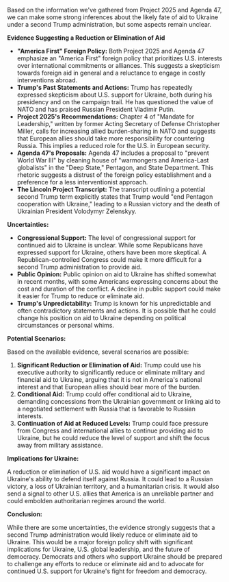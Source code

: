 Based on the information we've gathered from Project 2025 and Agenda 47, we can make some strong inferences about the likely fate of aid to Ukraine under a second Trump administration, but some aspects remain unclear.

**Evidence Suggesting a Reduction or Elimination of Aid**

* **"America First" Foreign Policy:** Both Project 2025 and Agenda 47 emphasize an "America First" foreign policy that prioritizes U.S. interests over international commitments or alliances. This suggests a skepticism towards foreign aid in general and a reluctance to engage in costly interventions abroad.
* **Trump's Past Statements and Actions:** Trump has repeatedly expressed skepticism about U.S. support for Ukraine, both during his presidency and on the campaign trail. He has questioned the value of NATO and has praised Russian President Vladimir Putin.
* **Project 2025's Recommendations:** Chapter 4 of "Mandate for Leadership," written by former Acting Secretary of Defense Christopher Miller, calls for increasing allied burden-sharing in NATO and suggests that European allies should take more responsibility for countering Russia. This implies a reduced role for the U.S. in European security.
* **Agenda 47's Proposals:** Agenda 47 includes a proposal to "prevent World War III" by cleaning house of "warmongers and America-Last globalists" in the "Deep State," Pentagon, and State Department. This rhetoric suggests a distrust of the foreign policy establishment and a preference for a less interventionist approach.
* **The Lincoln Project Transcript:** The transcript outlining a potential second Trump term explicitly states that Trump would "end Pentagon cooperation with Ukraine," leading to a Russian victory and the death of Ukrainian President Volodymyr Zelenskyy.

**Uncertainties:**

* **Congressional Support:** The level of congressional support for continued aid to Ukraine is unclear. While some Republicans have expressed support for Ukraine, others have been more skeptical. A Republican-controlled Congress could make it more difficult for a second Trump administration to provide aid.
* **Public Opinion:** Public opinion on aid to Ukraine has shifted somewhat in recent months, with some Americans expressing concerns about the cost and duration of the conflict. A decline in public support could make it easier for Trump to reduce or eliminate aid.
* **Trump's Unpredictability:** Trump is known for his unpredictable and often contradictory statements and actions. It is possible that he could change his position on aid to Ukraine depending on political circumstances or personal whims.

**Potential Scenarios:**

Based on the available evidence, several scenarios are possible:

1. **Significant Reduction or Elimination of Aid:** Trump could use his executive authority to significantly reduce or eliminate military and financial aid to Ukraine, arguing that it is not in America's national interest and that European allies should bear more of the burden.
2. **Conditional Aid:** Trump could offer conditional aid to Ukraine, demanding concessions from the Ukrainian government or linking aid to a negotiated settlement with Russia that is favorable to Russian interests.
3. **Continuation of Aid at Reduced Levels:**  Trump could face pressure from Congress and international allies to continue providing aid to Ukraine, but he could reduce the level of support and shift the focus away from military assistance.

**Implications for Ukraine:**

A reduction or elimination of U.S. aid would have a significant impact on Ukraine's ability to defend itself against Russia. It could lead to a Russian victory, a loss of Ukrainian territory, and a humanitarian crisis. It would also send a signal to other U.S. allies that America is an unreliable partner and could embolden authoritarian regimes around the world.

**Conclusion:**

While there are some uncertainties, the evidence strongly suggests that a second Trump administration would likely reduce or eliminate aid to Ukraine. This would be a major foreign policy shift with significant implications for Ukraine, U.S. global leadership, and the future of democracy. Democrats and others who support Ukraine should be prepared to challenge any efforts to reduce or eliminate aid and to advocate for continued U.S. support for Ukraine's fight for freedom and democracy. 
